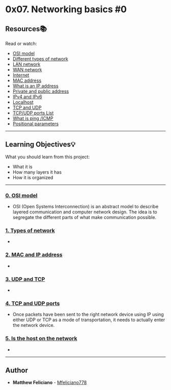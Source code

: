 # 0x07. Networking basics #0

## Resources:books:
Read or watch:
* [OSI model](https://intranet.hbtn.io/rltoken/ERGikvYsVP3sa9ZdlAAV4w)
* [Different types of network](https://intranet.hbtn.io/rltoken/H2peG3mV1MDDEK9c9FpGjA)
* [LAN network](https://intranet.hbtn.io/rltoken/GLVy5U4Ja4c2BnKYDPwT5Q)
* [WAN network](https://intranet.hbtn.io/rltoken/IghQOBbQi3Y-H82l3s9ERg)
* [Internet](https://intranet.hbtn.io/rltoken/osfQ04v-6oWuX4LdcpMYfQ)
* [MAC address](https://intranet.hbtn.io/rltoken/DjY02-vo10kphmiYSa2Msg)
* [What is an IP address](https://intranet.hbtn.io/rltoken/_pRm6TVS3zWV_cKg51Gn4Q)
* [Private and public address](https://intranet.hbtn.io/rltoken/Tj1tSxadTHv8kS9Q7lzTpQ)
* [IPv4 and IPv6](https://intranet.hbtn.io/rltoken/dhF14mh64BX6hULm9XPstg)
* [Localhost](https://intranet.hbtn.io/rltoken/uqDHdS73W-CJQakM8vERtQ)
* [TCP and UDP](https://intranet.hbtn.io/rltoken/nOeDjXQrw-N8eFmTBiuzqw)
* [TCP/UDP ports List](https://intranet.hbtn.io/rltoken/gfKJyK0ztzhyNO0SIvVibQ)
* [What is ping /ICMP](https://intranet.hbtn.io/rltoken/OPrB4crHtTLwUynA5YjVNw)
* [Positional parameters](https://intranet.hbtn.io/rltoken/yN_ZinFzBaLXuJhOhKiMfw)

---
## Learning Objectives:bulb:
What you should learn from this project:

* What it is
* How many layers it has
* How it is organized

---

### [0. OSI model](./0-OSI_model)
* OSI (Open Systems Interconnection) is an abstract model to describe layered communication and computer network design. The idea is to segregate the different parts of what make communication possible.


### [1. Types of network](./1-types_of_network)
* 


### [2. MAC and IP address](./2-MAC_and_IP_address)
* 


### [3. UDP and TCP](./3-UDP_and_TCP)
* 


### [4. TCP and UDP ports](./4-TCP_and_UDP_ports)
* Once packets have been sent to the right network device using IP using either UDP or TCP as a mode of transportation, it needs to actually enter the network device.


### [5. Is the host on the network](./5-is_the_host_on_the_network)
* 

---

## Author
* **Matthew Feliciano** - [Mfeliciano778](https://github.com/Mfeliciano778)
